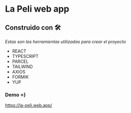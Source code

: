 # La Peli web app

## Construido con 🛠️

_Estas son las herramientas utilizadas para crear el proyecto_

* REACT
* TYPESCRIPT
* PARCEL
* TAILWIND
* AXIOS
* FORMIK
* YUP

### Demo =) 
https://la-peli.web.app/
